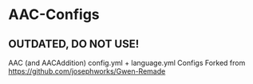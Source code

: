 # AAC-Configs
## OUTDATED, DO NOT USE!
AAC (and AACAddition) config.yml + language.yml
Configs Forked from https://github.com/josephworks/Gwen-Remade
